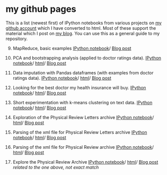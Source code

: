 # my github pages

This is a list (newest first) of IPython notebooks from various projects on 
[my github account](https://github.com/nikos-daniilidis) which I 
have converted to html. Most of these support the material which I
post on [my blog](http://oligotropos.wordpress.com/). You can use this 
as a general guide to my repository.

9. MapReduce, basic examples
[IPython notebook](https://github.com/nikos-daniilidis/hadoop-mapreduce-o/blob/master/MapReduceLemmings.ipynb)/
[Blog post](http://oligotropos.wordpress.com/2014/10/13/mapreduce-lemmings-in-the-21st-century/)

8. PCA and bootstrapping analysis (applied to doctor ratings data).
[IPython notebook](https://github.com/nikos-daniilidis/find-md/blob/master/find_me_a_doc_pca-score.ipynb)/
[html](http://nikos-daniilidis.github.io/find-md/find_me_a_doc_pca-score.html)/
[Blog post](http://oligotropos.wordpress.com/2014/07/14/picking-a-doctor/)

7. Data imputation with Pandas dataframes (with examples from doctor ratings data).
[IPython notebook](https://github.com/nikos-daniilidis/find-md/blob/master/find_me_a_doc_imputation.ipynb)/
[html](http://nikos-daniilidis.github.io/find-md/find_me_a_doc_imputation.html)/
[Blog post](http://oligotropos.wordpress.com/2014/07/12/ihmo-continued-the-brute-the-stochastic-and-the-aggressive/)

6. Looking for the best doctor my health insurance will buy.
[IPython notebook](https://github.com/nikos-daniilidis/find-md/blob/master/find_me_a_doc_nonames.ipynb)/
[html](http://nikos-daniilidis.github.io/find-md/find_me_a_doc_nonames.html)/
[Blog post](http://oligotropos.wordpress.com/2014/06/25/staying-healthy-staying-sane/#more-214)

5. Short experimentation with k-means clustering on text data.
[IPython notebook](https://github.com/nikos-daniilidis/haystack/blob/master/clustering-performance-short.ipynb)/
[html](http://nikos-daniilidis.github.io/haystack/clustering-performance-short.html)/
[Blog post](http://oligotropos.wordpress.com/2014/06/15/clustering-of-text-it-is-not-flat/#more-126)

4. Exploration of the Physical Review Letters archive
[IPython notebook](https://github.com/nikos-daniilidis/haystack/blob/master/trends-prl-xml.ipynb)/
[html](http://nikos-daniilidis.github.io/haystack/trends-prl-xml.html)/
[Blog post](http://oligotropos.wordpress.com/2014/06/09/tides-and-fads-in-the-work-of-geeks-fashionable-and-hot-areas-in-physics-1970-2010/#more-52)

3. Parsing of the xml file for Physical Review Letters archive
[IPython notebook](https://github.com/nikos-daniilidis/haystack/blob/master/parse-prl-xml.ipynb)/
[html](http://nikos-daniilidis.github.io/haystack/parse-prl-xml.html)/
[Blog post](http://oligotropos.wordpress.com/2014/06/09/tides-and-fads-in-the-work-of-geeks-fashionable-and-hot-areas-in-physics-1970-2010/#more-52)


2. Parsing of the xml file for Physical Review archive
[IPython notebook](https://github.com/nikos-daniilidis/haystack/blob/master/parse-pr-xml.ipynb)/
[html](http://nikos-daniilidis.github.io/haystack/parse-pr-xml.html)/
[Blog post](http://oligotropos.wordpress.com/2014/06/01/physics-in-war-and-peace-historic-trends-in-the-physical-review-archive/#more-5)

1. Explore the Physical Review Archive
[IPython notebook](http://nikos-daniilidis.github.io/haystack/explore-physical-review.html)/
[html](https://github.com/nikos-daniilidis/haystack/blob/master/explore-physical-review-scikit.ipynb)/
[Blog post](http://oligotropos.wordpress.com/2014/06/01/physics-in-war-and-peace-historic-trends-in-the-physical-review-archive/#more-5) *related to the one above, not exact match*
